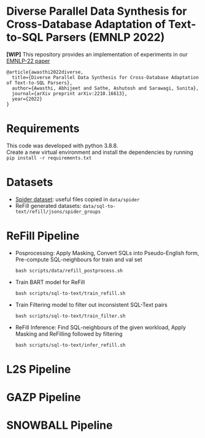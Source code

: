 # Diverse Parallel Data Synthesis for Cross-Database Adaptation of Text-to-SQL Parsers (EMNLP 2022) 

**[WIP]** This repository provides an implementation of experiments in our [EMNLP-22 paper](https://arxiv.org/abs/2210.16613	)
```
@article{awasthi2022diverse,
  title={Diverse Parallel Data Synthesis for Cross-Database Adaptation of Text-to-SQL Parsers},
  author={Awasthi, Abhijeet and Sathe, Ashutosh and Sarawagi, Sunita},
  journal={arXiv preprint arXiv:2210.16613},
  year={2022}
}
```  

# Requirements
This code was developed with python 3.8.8. <br/>
Create a new virtual environment and install the dependencies by running `pip install -r requirements.txt`

# Datasets
 - [Spider dataset](https://github.com/taoyds/spider): useful files copied in `data/spider`
 - ReFill generated datasets: `data/sql-to-text/refill/jsons/spider_groups`

# ReFill Pipeline

  * Posprocessing: Apply Masking, Convert SQLs into Pseudo-English form, Pre-compute SQL-neighbours for train and val set
    ```
    bash scripts/data/refill_postprocess.sh
    ```
  * Train BART model for ReFill
    ```
    bash scripts/sql-to-text/train_refill.sh
    ```
  * Train Filtering model to filter out inconsistent SQL-Text pairs
    ```
    bash scripts/sql-to-text/train_filter.sh
    ```
  * ReFill Inference: Find SQL-neighbours of the given workload, Apply Masking and ReFilling followed by filtering
    ```
    bash scripts/sql-to-text/infer_refill.sh
    ```

# L2S Pipeline

# GAZP Pipeline

# SNOWBALL Pipeline

